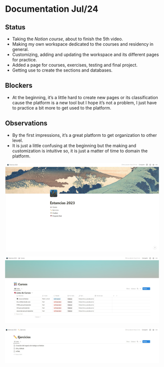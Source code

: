 # Documentation Jul/24

## Status
* Taking the *Notion course*, about to finish the 5th video.
* Making my own workspace dedicated to the courses and residency in general.
* Customizing, adding and updating the workspace and its different pages for practice.
* Added a page for courses, exercises, testing and final project.
* Getting use to create the sections and databases.

## Blockers

* At the beginning, it’s a little hard to create new pages or its classification cause the platform is a new tool but I hope it’s not a problem, I just have to practice a bit more to get used to the platform.

## Observations

* By the first impressions, it’s a great platform to get organization to other level.
* It is just a little confusing at the beginning but the making and customization is intuitive so, it is just a matter of time to domain the platform.



![evidence1](Images/Jul241.jpg "Pantalla principal")

![evidence1](Images/Jul242.jpg "Página de Cursos")

![evidence1](Images/Jul243.jpg "Página de ejercicios")
